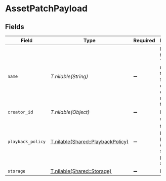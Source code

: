 # AssetPatchPayload


## Fields

| Field                                                                                   | Type                                                                                    | Required                                                                                | Description                                                                             | Example                                                                                 |
| --------------------------------------------------------------------------------------- | --------------------------------------------------------------------------------------- | --------------------------------------------------------------------------------------- | --------------------------------------------------------------------------------------- | --------------------------------------------------------------------------------------- |
| `name`                                                                                  | *T.nilable(String)*                                                                     | :heavy_minus_sign:                                                                      | Name of the asset. This is not necessarily the filename, can be a<br/>custom name or title<br/> | filename.mp4                                                                            |
| `creator_id`                                                                            | *T.nilable(Object)*                                                                     | :heavy_minus_sign:                                                                      | N/A                                                                                     |                                                                                         |
| `playback_policy`                                                                       | [T.nilable(Shared::PlaybackPolicy)](../../models/shared/playbackpolicy.md)              | :heavy_minus_sign:                                                                      | Whether the playback policy for a asset or stream is public or signed                   |                                                                                         |
| `storage`                                                                               | [T.nilable(Shared::Storage)](../../models/shared/storage.md)                            | :heavy_minus_sign:                                                                      | N/A                                                                                     |                                                                                         |
